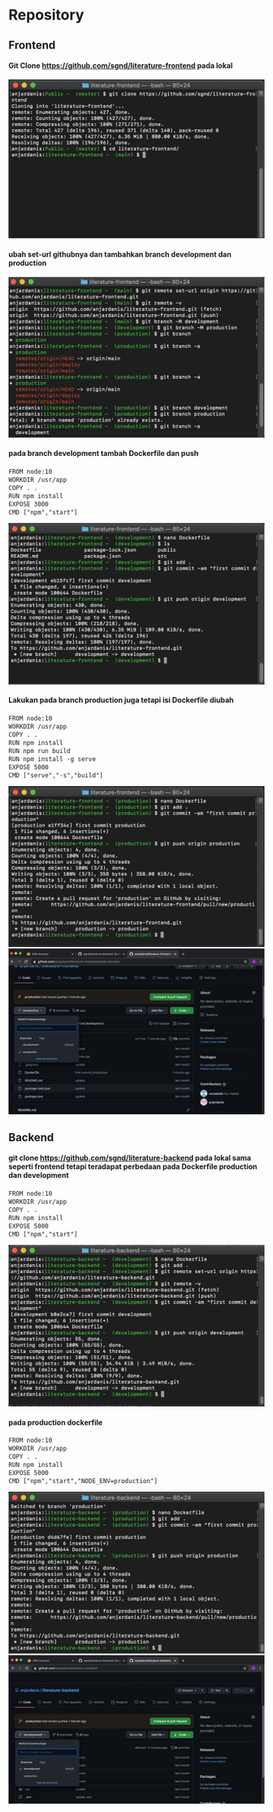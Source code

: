 # Repository

## Frontend
#### Git Clone https://github.com/sgnd/literature-frontend pada lokal
![01](asset/01.png)

#### ubah set-url githubnya dan tambahkan branch development dan production
![02](asset/02.png)

#### pada branch development tambah Dockerfile dan push 
```
FROM node:10
WORKDIR /usr/app
COPY . .
RUN npm install
EXPOSE 3000
CMD ["npm","start"] 
```
![03](asset/03.png)

#### Lakukan pada branch production juga tetapi isi Dockerfile diubah
```
FROM node:10
WORKDIR /usr/app
COPY . .
RUN npm install
RUN npm run build
RUN npm install -g serve
EXPOSE 5000
CMD ["serve","-s","build"] 
```
![04](asset/04.png)
![05](asset/05.png)



## Backend
#### git clone https://github.com/sgnd/literature-backend pada lokal sama seperti frontend tetapi teradapat perbedaan pada Dockerfile production dan development
```
FROM node:10
WORKDIR /usr/app
COPY . .
RUN npm install
EXPOSE 5000
CMD ["npm","start"] 
```
![06](asset/06.png)

#### pada production dockerfile
```
FROM node:10
WORKDIR /usr/app
COPY . .
RUN npm install
EXPOSE 5000
CMD ["npm","start","NODE_ENV=production"] 
```
![07](asset/07.png)
![08](asset/08.png)